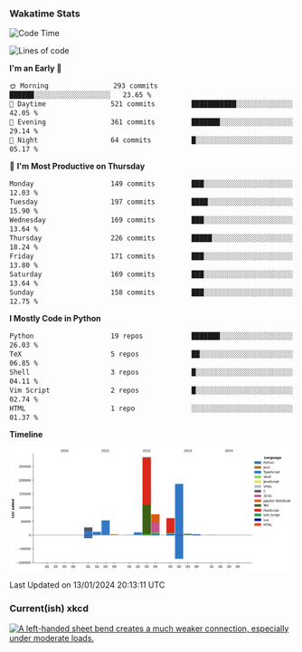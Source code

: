 ### Wakatime Stats
<!--START_SECTION:waka-->
![Code Time](http://img.shields.io/badge/Code%20Time-2%2C268%20hrs%2044%20mins-blue)

![Lines of code](https://img.shields.io/badge/From%20Hello%20World%20I%27ve%20Written-717.7%20thousand%20lines%20of%20code-blue)

**I'm an Early 🐤** 

```text
🌞 Morning                293 commits         ██████░░░░░░░░░░░░░░░░░░░   23.65 % 
🌆 Daytime                521 commits         ███████████░░░░░░░░░░░░░░   42.05 % 
🌃 Evening                361 commits         ███████░░░░░░░░░░░░░░░░░░   29.14 % 
🌙 Night                  64 commits          █░░░░░░░░░░░░░░░░░░░░░░░░   05.17 % 
```
📅 **I'm Most Productive on Thursday** 

```text
Monday                   149 commits         ███░░░░░░░░░░░░░░░░░░░░░░   12.03 % 
Tuesday                  197 commits         ████░░░░░░░░░░░░░░░░░░░░░   15.90 % 
Wednesday                169 commits         ███░░░░░░░░░░░░░░░░░░░░░░   13.64 % 
Thursday                 226 commits         █████░░░░░░░░░░░░░░░░░░░░   18.24 % 
Friday                   171 commits         ███░░░░░░░░░░░░░░░░░░░░░░   13.80 % 
Saturday                 169 commits         ███░░░░░░░░░░░░░░░░░░░░░░   13.64 % 
Sunday                   158 commits         ███░░░░░░░░░░░░░░░░░░░░░░   12.75 % 
```


**I Mostly Code in Python** 

```text
Python                   19 repos            ███████░░░░░░░░░░░░░░░░░░   26.03 % 
TeX                      5 repos             ██░░░░░░░░░░░░░░░░░░░░░░░   06.85 % 
Shell                    3 repos             █░░░░░░░░░░░░░░░░░░░░░░░░   04.11 % 
Vim Script               2 repos             █░░░░░░░░░░░░░░░░░░░░░░░░   02.74 % 
HTML                     1 repo              ░░░░░░░░░░░░░░░░░░░░░░░░░   01.37 % 
```



**Timeline**

![Lines of Code chart](https://raw.githubusercontent.com/joshuajeschek/joshuajeschek/main/assets/bar_graph.png)


 Last Updated on 13/01/2024 20:13:11 UTC
<!--END_SECTION:waka-->

### Current(ish) xkcd
<a id="xkcd-a" title="A left-handed sheet bend creates a much weaker connection, especially under moderate loads." href="https://www.xkcd.com" target="_blank">
        <img align="center" id="xkcd-img" src="https://imgs.xkcd.com/comics/sheet_bend.png" alt="A left-handed sheet bend creates a much weaker connection, especially under moderate loads." height=300 />
</a>
